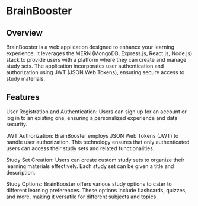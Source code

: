 # BrainBooster

## Overview
BrainBooster is a web application designed to enhance your learning experience. It leverages the MERN (MongoDB, Express.js, React.js, Node.js) stack to provide users with a platform where they can create and manage study sets. The application incorporates user authentication and authorization using JWT (JSON Web Tokens), ensuring secure access to study materials.

## Features
User Registration and Authentication: Users can sign up for an account or log in to an existing one, ensuring a personalized experience and data security.

JWT Authorization: BrainBooster employs JSON Web Tokens (JWT) to handle user authorization. This technology ensures that only authenticated users can access their study sets and related functionalities.

Study Set Creation: Users can create custom study sets to organize their learning materials effectively. Each study set can be given a title and description.

Study Options: BrainBooster offers various study options to cater to different learning preferences. These options include flashcards, quizzes, and more, making it versatile for different subjects and topics.


